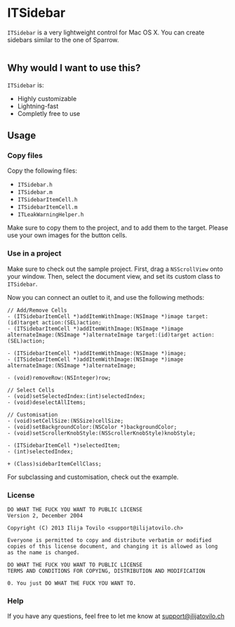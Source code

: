 ITSidebar
=========

`ITSidebar` is a very lightweight control for Mac OS X.
You can create sidebars similar to the one of Sparrow.

<img src="http://www.ilijatovilo.ch/github/ITSidebar.png" alt="" />

Why would I want to use this?
-----------------------------

`ITSidebar` is:

- Highly customizable
- Lightning-fast
- Completly free to use

Usage
-----

### Copy files

Copy the following files:

* `ITSidebar.h`
* `ITSidebar.m`
* `ITSidebarItemCell.h`
* `ITSidebarItemCell.m`
* `ITLeakWarningHelper.h`

Make sure to copy them to the project, and to add them to the target.
Please use your own images for the button cells.

### Use in a project

Make sure to check out the sample project.
First, drag a `NSScrollView` onto your window.
Then, select the document view, and set its custom class to `ITSidebar`.

Now you can connect an outlet to it, and use the following methods:

	// Add/Remove Cells
	- (ITSidebarItemCell *)addItemWithImage:(NSImage *)image target:(id)target action:(SEL)action;
	- (ITSidebarItemCell *)addItemWithImage:(NSImage *)image alternateImage:(NSImage *)alternateImage target:(id)target action:(SEL)action;
	
	- (ITSidebarItemCell *)addItemWithImage:(NSImage *)image;
	- (ITSidebarItemCell *)addItemWithImage:(NSImage *)image alternateImage:(NSImage *)alternateImage;
	
	- (void)removeRow:(NSInteger)row;
	
	// Select Cells
	- (void)setSelectedIndex:(int)selectedIndex;
	- (void)deselectAllItems;
	
	// Customisation
	- (void)setCellSize:(NSSize)cellSize;
	- (void)setBackgroundColor:(NSColor *)backgroundColor;
	- (void)setScrollerKnobStyle:(NSScrollerKnobStyle)knobStyle;
	
	- (ITSidebarItemCell *)selectedItem;
	- (int)selectedIndex;
	
	+ (Class)sidebarItemCellClass;
	
For subclassing and customisation, check out the example.
    
### License

    DO WHAT THE FUCK YOU WANT TO PUBLIC LICENSE 
    Version 2, December 2004 
    
    Copyright (C) 2013 Ilija Tovilo <support@ilijatovilo.ch> 
    
    Everyone is permitted to copy and distribute verbatim or modified 
    copies of this license document, and changing it is allowed as long 
    as the name is changed. 
    
    DO WHAT THE FUCK YOU WANT TO PUBLIC LICENSE 
    TERMS AND CONDITIONS FOR COPYING, DISTRIBUTION AND MODIFICATION 

    0. You just DO WHAT THE FUCK YOU WANT TO.

### Help

If you have any questions, feel free to let me know at support@ilijatovilo.ch
